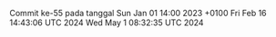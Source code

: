 Commit ke-55 pada tanggal Sun Jan 01 14:00 2023 +0100
Fri Feb 16 14:43:06 UTC 2024
Wed May  1 08:32:35 UTC 2024
